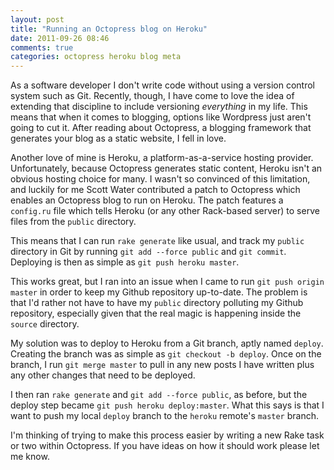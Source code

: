 ```yaml
---
layout: post
title: "Running an Octopress blog on Heroku"
date: 2011-09-26 08:46
comments: true
categories: octopress heroku blog meta
---
```


As a software developer I don't write code without using a version control system such as Git. Recently, though, I have come to love the idea of extending that discipline to include versioning *everything* in my life. This means that when it comes to blogging, options like Wordpress just aren't going to cut it. After reading about Octopress, a blogging framework that generates your blog as a static website, I fell in love.

Another love of mine is Heroku, a platform-as-a-service hosting provider. Unfortunately, because Octopress generates static content, Heroku isn't an obvious hosting choice for many. I wasn't so convinced of this limitation, and luckily for me Scott Water contributed a patch to Octopress which enables an Octopress blog to run on Heroku. The patch features a `config.ru` file which tells Heroku (or any other Rack-based server) to serve files from the `public` directory.

This means that I can run `rake generate` like usual, and track my `public` directory in Git by running `git add --force public` and `git commit`. Deploying is then as simple as `git push heroku master`.

This works great, but I ran into an issue when I came to run `git push origin master` in order to keep my Github repository up-to-date. The problem is that I'd rather not have to have my `public` directory polluting my Github repository, especially given that the real magic is happening inside the `source` directory.

My solution was to deploy to Heroku from a Git branch, aptly named `deploy`. Creating the branch was as simple as `git checkout -b deploy`. Once on the branch, I run `git merge master` to pull in any new posts I have written plus any other changes that need to be deployed.

I then ran `rake generate` and `git add --force public`, as before, but the deploy step became `git push heroku deploy:master`. What this says is that I want to push my local `deploy` branch to the `heroku` remote's `master` branch.

I'm thinking of trying to make this process easier by writing a new Rake task or two within Octopress. If you have ideas on how it should work please let me know.
